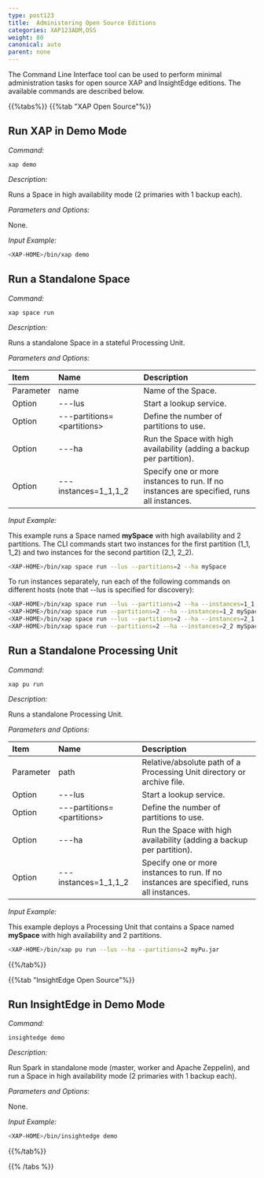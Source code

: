 ```yaml
---
type: post123
title:  Administering Open Source Editions
categories: XAP123ADM,OSS
weight: 80
canonical: auto
parent: none
---
```

 
The Command Line Interface tool can be used to perform minimal administration tasks for open source XAP and InsightEdge editions. The available commands are described below.

{{%tabs%}}
{{%tab "XAP Open Source"%}}

## Run XAP in Demo Mode

*Command:* 

`xap demo`

*Description:* 

Runs a Space in high availability mode (2 primaries with 1 backup each).

*Parameters and Options:*

None.
 
*Input Example:*

```bash
<XAP-HOME>/bin/xap demo
``` 


## Run a Standalone Space

*Command:* 

`xap space run`

*Description:* 

Runs a standalone Space in a stateful Processing Unit.

*Parameters and Options:*


| Item | Name | Description |
|:-----|:-----|:------------|
| Parameter | name | Name of the Space. |
| Option    | ---lus| Start a lookup service. |
| Option    | ---partitions=\<partitions\> |Define the number of partitions to use.|
| Option    | ---ha | Run the Space with high availability (adding a backup per partition). |
| Option    | ---instances=1_1,1_2 | Specify one or more instances to run. If no instances are specified, runs all instances.|
 

*Input Example:*

This example runs a Space named **mySpace** with high availability and 2 partitions. The CLI commands start two instances for the first partition (1_1, 1_2) and two instances for the second partition (2_1, 2_2).

```bash
<XAP-HOME>/bin/xap space run --lus --partitions=2 --ha mySpace
```

To run instances separately, run each of the following commands on different hosts (note that --lus is specified for discovery):

```bash
<XAP-HOME>/bin/xap space run --lus --partitions=2 --ha --instances=1_1 mySpace
<XAP-HOME>/bin/xap space run --partitions=2 --ha --instances=1_2 mySpace
<XAP-HOME>/bin/xap space run --lus --partitions=2 --ha --instances=2_1 mySpace
<XAP-HOME>/bin/xap space run --partitions=2 --ha --instances=2_2 mySpace
```

## Run a Standalone Processing Unit

*Command:* 

`xap pu run`

*Description:* 

Runs a standalone Processing Unit.

*Parameters and Options:*


| Item | Name | Description |
|:-----|:-----|:------------|
| Parameter | path | Relative/absolute path of a Processing Unit directory or archive file.|
| Option    | ---lus| Start a lookup service. |
| Option    | ---partitions=\<partitions\> |Define the number of partitions to use.|
| Option    | ---ha | Run the Space with high availability (adding a backup per partition). |
| Option    | ---instances=1_1,1_2 | Specify one or more instances to run. If no instances are specified, runs all instances.|


*Input Example:*

This example deploys a Processing Unit that contains a Space named **mySpace** with high availability and 2 partitions. 

```bash
<XAP-HOME>/bin/xap pu run --lus --ha --partitions=2 myPu.jar
```

{{%/tab%}}

{{%tab "InsightEdge Open Source"%}}

## Run InsightEdge in Demo Mode

*Command:*

`insightedge demo`

*Description:*

Run Spark in standalone mode (master, worker and Apache Zeppelin), and run a Space in high availability mode (2 primaries with 1 backup each).

*Parameters and Options:*

None.

*Input Example:*

```bash
<XAP-HOME>/bin/insightedge demo
```

{{%/tab%}}

{{% /tabs %}}
